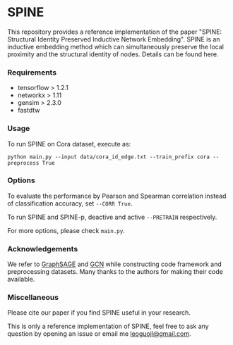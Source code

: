 # SPINE
This repository provides a reference implementation of the paper "SPINE: Structural Identity Preserved Inductive Network Embedding".
SPINE is an inductive embedding method which can simultaneously preserve the local proximity and the structural identity of nodes. Details can be found here.

### Requirements

* tensorflow > 1.2.1
* networkx > 1.11
* gensim > 2.3.0
* fastdtw

### Usage

To run SPINE on Cora dataset, execute as:
```
python main.py --input data/cora_id_edge.txt --train_prefix cora --preprocess True
```

### Options

<!-- To test the performance on Citeseer and Pubmed datasets, simply replace 
``--input`` and ``--train_prefix``
with corresponding edge file and dataset name contained in ``./data`` folder. -->

To evaluate the performance by Pearson and Spearman correlation instead of classification accuracy, set ``--CORR True``.

To run SPINE and SPINE-p, deactive and active ``--PRETRAIN`` respectively.

For more options, please check ``main.py``.

### Acknowledgements

We refer to [GraphSAGE](https://github.com/williamleif/GraphSAGE) and [GCN](https://github.com/tkipf/gcn) while constructing code framework and preprocessing datasets. Many thanks to the authors for making their code available.

### Miscellaneous

Please cite our paper if you find SPINE useful in your research.

This is only a reference implementation of SPINE, feel free to ask any question by opening an issue or email me <leoguojl@gmail.com>.
